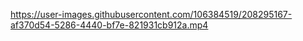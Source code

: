 

https://user-images.githubusercontent.com/106384519/208295167-af370d54-5286-4440-bf7e-821931cb912a.mp4

